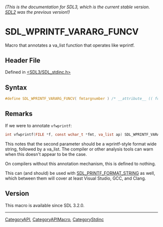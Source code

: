 ###### (This is the documentation for SDL3, which is the current stable version. [SDL2](https://wiki.libsdl.org/SDL2/) was the previous version!)
# SDL_WPRINTF_VARARG_FUNCV

Macro that annotates a va_list function that operates like wprintf.

## Header File

Defined in [<SDL3/SDL_stdinc.h>](https://github.com/libsdl-org/SDL/blob/main/include/SDL3/SDL_stdinc.h)

## Syntax

```c
#define SDL_WPRINTF_VARARG_FUNCV( fmtargnumber ) /* __attribute__ (( format( __wprintf__, fmtargnumber, 0 ))) */
```

## Remarks

If we were to annotate `vfwprintf`:

```c
int vfwprintf(FILE *f, const wchar_t *fmt, va_list ap) SDL_WPRINTF_VARARG_FUNC(2);
```

This notes that the second parameter should be a wprintf-style format wide
string, followed by a va_list. The compiler or other analysis tools can
warn when this doesn't appear to be the case.

On compilers without this annotation mechanism, this is defined to nothing.

This can (and should) be used with
[SDL_PRINTF_FORMAT_STRING](SDL_PRINTF_FORMAT_STRING) as well, which between
them will cover at least Visual Studio, GCC, and Clang.

## Version

This macro is available since SDL 3.2.0.

----
[CategoryAPI](CategoryAPI), [CategoryAPIMacro](CategoryAPIMacro), [CategoryStdinc](CategoryStdinc)

